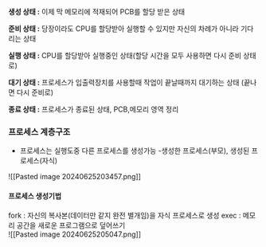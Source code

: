 
**생성 상태 :** 이제 막 메모리에 적재되어 PCB를 할당 받은 상태

**준비 상태 :** 당장이라도 CPU를 할당받아 실행할 수 있지만 자신의 차례가 아니라 기다리는 상태

**실행 상태 :** CPU를 할당받아 실행중인 상태(할당 시간을 모두 사용하면 다시 준비 상태로)

**대기 상태 :** 프로세스가 입출력장치를 사용할때 작업이 끝날때까지 대기하는 상태 (끝나면 다시 준비로)

**종료 상태 :** 프로세스가 종료된 상태, PCB,메모리 영역 정리

### 프로세스 계층구조

- 프로세스는 실행도중 다른 프로세스를 생성가능
-생성한 프로세스(부모), 생성된 프로세스(자식)

![[Pasted image 20240625203457.png]]

#### 프로세스 생성기법
fork : 자신의 복사본(데이터만 같지 완전 별개임)을 자식 프로세스로 생성
exec : 메모리 공간을 새로운 프로그램으로 덮어쓰기   
![[Pasted image 20240625205047.png]]
